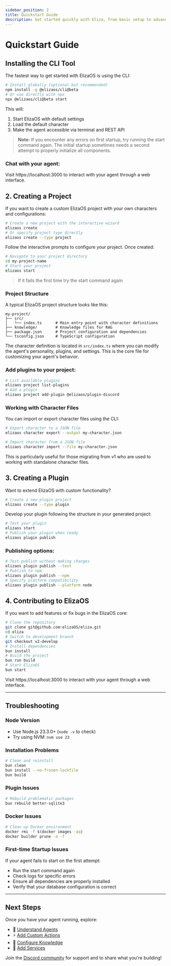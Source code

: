 ```yaml
---
sidebar_position: 2
title: Quickstart Guide
description: Get started quickly with Eliza, from basic setup to advanced development
---
```


# Quickstart Guide

## Installing the CLI Tool

The fastest way to get started with ElizaOS is using the CLI:

```bash
# Install globally (optional but recommended)
npm install -g @elizaos/cli@beta
# Or use directly with npx
npx @elizaos/cli@beta start
```

This will:

1. Start ElizaOS with default settings
2. Load the default character
3. Make the agent accessible via terminal and REST API

> **Note:** If you encounter any errors on first startup, try running the start command again. The initial startup sometimes needs a second attempt to properly initialize all components.

### Chat with your agent:

Visit https://localhost:3000 to interact with your agent through a web interface.

## 2. Creating a Project

If you want to create a custom ElizaOS project with your own characters and configurations:

```bash
# Create a new project with the interactive wizard
elizaos create
# Or specify project type directly
elizaos create --type project
```

Follow the interactive prompts to configure your project. Once created:

```bash
# Navigate to your project directory
cd my-project-name
# Start your project
elizaos start
```

> If it fails the first time try the start command again

### Project Structure

A typical ElizaOS project structure looks like this:

```
my-project/
├── src/
│   └── index.ts      # Main entry point with character definitions
├── knowledge/        # Knowledge files for RAG
├── package.json      # Project configuration and dependencies
└── tsconfig.json     # TypeScript configuration
```

The character definition is located in `src/index.ts` where you can modify the agent's personality, plugins, and settings. This is the core file for customizing your agent's behavior.

### Add plugins to your project:

```bash
# List available plugins
elizaos project list-plugins
# Add a plugin
elizaos project add-plugin @elizaos/plugin-discord
```

### Working with Character Files

You can import or export character files using the CLI:

```bash
# Export character to a JSON file
elizaos character export --output my-character.json

# Import character from a JSON file
elizaos character import --file my-character.json
```

This is particularly useful for those migrating from v1 who are used to working with standalone character files.

## 3. Creating a Plugin

Want to extend ElizaOS with custom functionality?

```bash
# Create a new plugin project
elizaos create --type plugin
```

Develop your plugin following the structure in your generated project:

```bash
# Test your plugin
elizaos start
# Publish your plugin when ready
elizaos plugin publish
```

### Publishing options:

```bash
# Test publish without making changes
elizaos plugin publish --test
# Publish to npm
elizaos plugin publish --npm
# Specify platform compatibility
elizaos plugin publish --platform node
```

## 4. Contributing to ElizaOS

If you want to add features or fix bugs in the ElizaOS core:

```bash
# Clone the repository
git clone git@github.com:elizaOS/eliza.git
cd eliza
# Switch to development branch
git checkout v2-develop
# Install dependencies
bun install
# Build the project
bun run build
# Start ElizaOS
bun start
```

Visit https://localhost:3000 to interact with your agent through a web interface.

---

## Troubleshooting

### Node Version

- Use Node.js 23.3.0+ (`node -v` to check)
- Try using NVM: `nvm use 23`

### Installation Problems

```bash
# Clean and reinstall
bun clean
bun install --no-frozen-lockfile
bun build
```

### Plugin Issues

```bash
# Rebuild problematic packages
bun rebuild better-sqlite3
```

### Docker Issues

```bash
# Clean up Docker environment
docker rmi -f $(docker images -aq)
docker builder prune -a -f
```

### First-time Startup Issues

If your agent fails to start on the first attempt:

- Run the start command again
- Check logs for specific errors
- Ensure all dependencies are properly installed
- Verify that your database configuration is correct

---

## Next Steps

Once you have your agent running, explore:

- 🤖 [Understand Agents](./core/agents.md)
- ⚡ [Add Custom Actions](./core/actions.md)
- 🧠 [Configure Knowledge](./core/knowledge.md)
- 🔌 [Add Services](./core/services.md)

Join the [Discord community](https://discord.gg/elizaOS) for support and to share what you're building!
